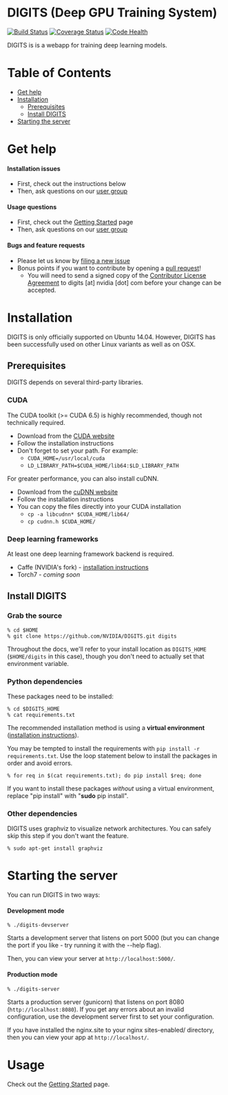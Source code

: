 # DIGITS (Deep GPU Training System)

[![Build Status](https://travis-ci.org/NVIDIA/DIGITS.svg?branch=master)](https://travis-ci.org/NVIDIA/DIGITS)
[![Coverage Status](https://coveralls.io/repos/NVIDIA/DIGITS/badge.svg?branch=master)](https://coveralls.io/r/NVIDIA/DIGITS?branch=master)
[![Code Health](https://landscape.io/github/NVIDIA/DIGITS/master/landscape.svg?style=flat)](https://landscape.io/github/NVIDIA/DIGITS/master)

DIGITS is is a webapp for training deep learning models.

Table of Contents
=================
* [Get help](#get-help)
* [Installation](#installation)
  * [Prerequisites](#prerequisites)
  * [Install DIGITS](#install-digits)
* [Starting the server](#starting-the-server)

# Get help

#### Installation issues
* First, check out the instructions below
* Then, ask questions on our [user group](https://groups.google.com/d/forum/digits-users)

#### Usage questions
* First, check out the [Getting Started](docs/GettingStarted.md) page
* Then, ask questions on our [user group](https://groups.google.com/d/forum/digits-users)

#### Bugs and feature requests
* Please let us know by [filing a new issue](https://github.com/NVIDIA/DIGITS/issues/new)
* Bonus points if you want to contribute by opening a [pull request](https://help.github.com/articles/using-pull-requests/)!
  * You will need to send a signed copy of the [Contributor License Agreement](CLA) to digits [at] nvidia [dot] com before your change can be accepted.

# Installation

DIGITS is only officially supported on Ubuntu 14.04. However, DIGITS has been successfully used on other Linux variants as well as on OSX.

## Prerequisites
DIGITS depends on several third-party libraries.

### CUDA

The CUDA toolkit (>= CUDA 6.5) is highly recommended, though not technically required.
* Download from the [CUDA website](https://developer.nvidia.com/cuda-downloads)
* Follow the installation instructions
* Don't forget to set your path. For example:
  * `CUDA_HOME=/usr/local/cuda`
  * `LD_LIBRARY_PATH=$CUDA_HOME/lib64:$LD_LIBRARY_PATH`

For greater performance, you can also install cuDNN.
* Download from the [cuDNN website](https://developer.nvidia.com/cuDNN)
* Follow the installation instructions
* You can copy the files directly into your CUDA installation
    * `cp -a libcudnn* $CUDA_HOME/lib64/`
    * `cp cudnn.h $CUDA_HOME/`

### Deep learning frameworks

At least one deep learning framework backend is required.

* Caffe (NVIDIA's fork) - [installation instructions](docs/InstallCaffe.md)
* Torch7 - *coming soon*

## Install DIGITS

### Grab the source

    % cd $HOME
    % git clone https://github.com/NVIDIA/DIGITS.git digits

Throughout the docs, we'll refer to your install location as `DIGITS_HOME` (`$HOME/digits` in this case), though you don't need to actually set that environment variable.

### Python dependencies

These packages need to be installed:

    % cd $DIGITS_HOME
    % cat requirements.txt

The recommended installation method is using a **virtual environment** ([installation instructions](docs/VirtualEnvironment.md)).

You may be tempted to install the requirements with `pip install -r requirements.txt`. Use the loop statement below to install the packages in order and avoid errors.

    % for req in $(cat requirements.txt); do pip install $req; done

If you want to install these packages *without* using a virtual environment, replace "pip install" with "**sudo** pip install".

### Other dependencies

DIGITS uses graphviz to visualize network architectures. You can safely skip this step if you don't want the feature.

    % sudo apt-get install graphviz

# Starting the server

You can run DIGITS in two ways:

#### Development mode

    % ./digits-devserver

Starts a development server that listens on port 5000 (but you can change the port if you like - try running it with the --help flag).

Then, you can view your server at `http://localhost:5000/`.

#### Production mode

    % ./digits-server

Starts a production server (gunicorn) that listens on port 8080 (`http://localhost:8080`). If you get any errors about an invalid configuration, use the development server first to set your configuration.

If you have installed the nginx.site to your nginx sites-enabled/ directory, then you can view your app at `http://localhost/`.

# Usage

Check out the [Getting Started](docs/GettingStarted.md) page.
